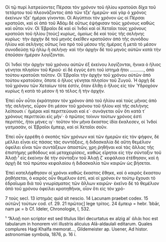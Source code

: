 Οἱ τῷ πυρί λατρεύοντες Πέρσαι τὸν χρόνον τοῦ ἡλίου κρατοῦσι δῖχα τοῦ τετάρτου τοῦ πλεονάζοντος ἀπὸ τῶν τζεʹ ἡμερῶν· καὶ γὰρ ὁ χρόνος ἐκείνων τζεʹ ἡμέραι γίνονται. Οἱ Αἰγύπτιοι τὸν χρόνον ὡς οἱ Πέρσαι κρατοῦσι, καὶ οἱ ἀπὸ τοῦ Ἀδὰμ δὲ οὕτως ἐψήφισαν τοὺς χρόνους καθώς καὶ οὗτοι νῦν. Οἱ Ἑβραῖοι δὲ καὶ οἱ Ἰνδοὶ καὶ οἱ Χεταῖοι τοὺς χρόνους κρατοῦσι τοῦ ἡλίου [τοὺς] κυρίως, ὁμοίως δὲ καὶ τοὺς τῆς σελήνης κυρίως· τὴν ἀρχὴν δὲ τοῦ μηνὸς ἐκεῖθεν κρατοῦσιν ἀπὸ τῆς συνόδου ἡλίου καὶ σελήνης οὕτως ἵνα πρὸ τοῦ μέσου τῆς ἡμέρας ἢ μετὰ τὸ μέσον συνοδεύσῃ τῷ ἡλίῳ ἢ σελήνῃ· καὶ τὴν ἀρχὴν δὲ τοῦ μηνὸς αὐτῶν κατὰ τὴν ἐποῦσαν ἡμέραν λογίζονται.

Οἱ Ἰνδοὶ τὴν ἀρχὴν τοῦ χρόνου αὐτῶν ἐξ ἐκείνου λογίζονται, ἥνικα ὁ ἥλιος γένηται πλησίον τοῦ Κριοῦ· εἰ δὲ ἐγγὺς ἐστι τοῦ ἱστημά ἤτοι ..........., ἀπὸ τούτου κρατοῦσι τοῦτον. Οἱ Ἑβραῖοι τὴν ἀρχὴν τοῦ χρόνου αὐτῶν ἀπὸ τούτου κρατοῦσιν, ὅποτε ὁ ἥλιος γένηται πλησίον τοῦ Ζυγοῦ. Ἡ ἀρχὴ δὲ τοῦ χρόνου τῶν Χεταίων τότε ἐστίν, ὅταν ἔλθῃ ὁ ἥλιος εἰς τὸν Ὑδροχόον κυρίως ἢ κατὰ τὸ μέσον ἢ τὸ τέλος ἢ τὴν ἀρχήν.

Ἐπεὶ οὖν οὗτοι ἐκράτησαν τὸν χρόνον ἀπὸ τοῦ ἡλίου καὶ τοὺς μῆνας ἀπὸ τῆς σελήνης, εὗρον ὅτι μέσον τοῦ χρόνου τοῦ ἡλίου καὶ τῆς σελήνης λείπουσι ι΄ ἡμέραι καὶ περιττεύουσι καὶ ε΄· συνάγεται οὖν ὅτι κατὰ τ΄ χρόνους περιττεύει εἰς μῆν΄· ὁ πρῶτος τοίνυν τούτων χρόνος ἐστὶ περιττός, ἤτοι μήνες ιγ΄· τοῦτον τὸν μῆνα ἕκαστος ἰδία ἔκαλεσεν, οἱ Ἰνδοὶ γατμασάν, οἱ Ἑβραῖοι ἔμπειρ, καὶ οἱ Χεταῖοι σοῦν.

Ἐπεὶ οὖν ἐρρέθη ὁ σκοπὸς τῶν χρόνων καὶ τῶν ἡμερῶν εἰς τὸν ψήφον, δὲ μέλλει εἶναι εἰς πάσας τὰς συντάξεις, ἡ διδασκαλία δὲ αὕτη θεμέλιον ὀφείλει εἶναι τῶν συντάξεων ἁπαστῶν, χρη ῥηθῆναι καὶ τὰς ἄλλας τῆς ἐπιστήμης μεθόδους καὶ μεταχειρίσεις, καθώς εἴρηται εἰς τὴν σύνταξιν τοῦ Ἀλαῇ·¹ εἰς ἐκείνην δὲ τὴν σύνταξιν τοῦ Ἀλαῇ ζ΄ κεφάλαια ἐτέθησαν, καὶ ἡ ἀρχὴ δὲ τοῦ πρώτου κεφαλαίου ἡ διδασκαλία τῶν καιρῶν ὡς βήσεται.

Ἐπεὶ κατελήφθησαν οἱ χρόνοι καθώς ἕκαστος ἔθηκε, καὶ ὁ καιρὸς ἕκαστου ῥηθήσεται, ὁ καιρὸς οὖν θεμέλιον ἐστὶ, καὶ οἱ χρόνοι ἐν τούτῳ ἔχουσι τὸ ἑδραῖωμα διὰ τοῦ γνωρίσματος τῶν ἄλλων καιρῶν· ἐκεῖνο δὲ τὸ θεμέλιον ἀπὸ τοῦ χρόνου ὀφείλει κρατηθῆναι, οἷον ὅτι εἰς τὸν χρό-

7 τοὺς secl.  13 ἱστημὰς quid sit nescio.  14 Lacunam praebet codex.  15 αὐτῶν] τούτων cod. cf. 29.  21 πρῶτος] lege τρίτος.  24 ἔμπειρ = hebr. ʾbbār, nam μκ = b Cf. Ideler, Chronologie, I, 532.

¹ “Ἀλαῇ non scriptor est sed titulus libri decurtatus ex alzig al᾽ ἀλάι hoc est tabularum in honorem viri illustris alicuius Alā-aldaulali editarum. Quales complures Hagi Khalfa memorat…, Gildemeister ap. Usener, Ad histor. astronomiae symbola, 1876, p. 16 í.